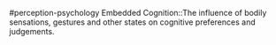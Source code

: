#perception-psychology 
Embedded Cognition::The influence of bodily sensations, gestures and other states on cognitive preferences and judgements.